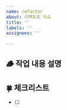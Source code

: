 ```yaml
---
name: refactor
about: 리펙토링 이슈
title: ''
labels: ''
assignees: ''

---
```


## 🪵 작업 내용 설명
<!-- 해당 브랜치에서 작업할 내용을 간단하게 작성해주세요 -->

## 🍀 체크리스트
<!---  "중요한 순서" 대로 작업 리스트를 작성해주세요 -->
- [ ]
